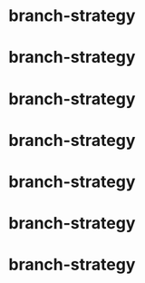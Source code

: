 # branch-strategy

# branch-strategy

# branch-strategy

# branch-strategy

# branch-strategy

# branch-strategy
# branch-strategy
